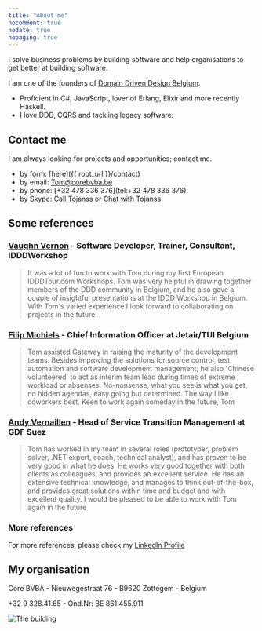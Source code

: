 ```yaml
---
title: "About me"
nocomment: true
nodate: true
nopaging: true
---
```

I solve business problems by building software and help organisations to get better at building software.

I am one of the founders of [Domain Driven Design Belgium](http://domaindriven.be/).

- Proficient in C#, JavaScript, lover of Erlang, Elixir and more recently Haskell.
- I love DDD, CQRS and tackling legacy software.

## Contact me

I am always looking for projects and opportunities; contact me.

- by form: [here]({{ root_url }}/contact)
- by email: [Tom@corebvba.be](mailto:Tom@corebvba.be)
- by phone: [+32 478 336 376](tel:+32 478 336 376)
- by Skype: [Call Tojanss](skype:ToJanss?call) or [Chat with Tojanss](skype:ToJanss?chat)

## Some references

### [Vaughn Vernon](http://www.linkedin.com/in/vaughnvernon/) - Software Developer, Trainer, Consultant, IDDDWorkshop

> It was a lot of fun to work with Tom during my first European IDDDTour.com Workshops. Tom was very helpful in drawing together members of the DDD community in Belgium, and he also gave a couple of insightful presentations at the IDDD Workshop in Belgium. With Tom's varied experience I look forward to collaborating on projects in the future.

### [Filip Michiels](http://be.linkedin.com/in/filipmichiels/nl) - Chief Information Officer at Jetair/TUI Belgium

> Tom assisted Gateway in raising the maturity of the development teams. Besides improving the solutions for source control, test automation and software development management; he also 'Chinese volunteered' to act as interim team lead during times of extreme workload or absenses. No-nonsense, what you see is what you get, no hidden agendas, easy going but determined. The way I like coworkers best. Keen to work again someday in the future, Tom

### [Andy Vernaillen](http://be.linkedin.com/in/andyvernaillen) - Head of Service Transition Management at GDF Suez

> Tom has worked in my team in several roles (prototyper, problem solver, .NET expert, coach, technical analyst), and has proven to be very good in what he does. He works very good together with both clients as colleagues, and provides an excellent service. He has an extensive technical knowledge, and manages to think out-of-the-box, and provides great solutions within time and budget and with excellent quality. I would be pleased to be able to work with Tom again in the future

### More references

For more references, please check my [LinkedIn Profile](http://be.linkedin.com/in/tomjanssens/)

## My organisation

Core BVBA - Nieuwegestraat 76 - B9620 Zottegem - Belgium

+32 9 328.41.65 - Ond.Nr: BE 861.455.911

![The building](http://users.pandora.be/bull/got/hk/carport-na.jpg)

